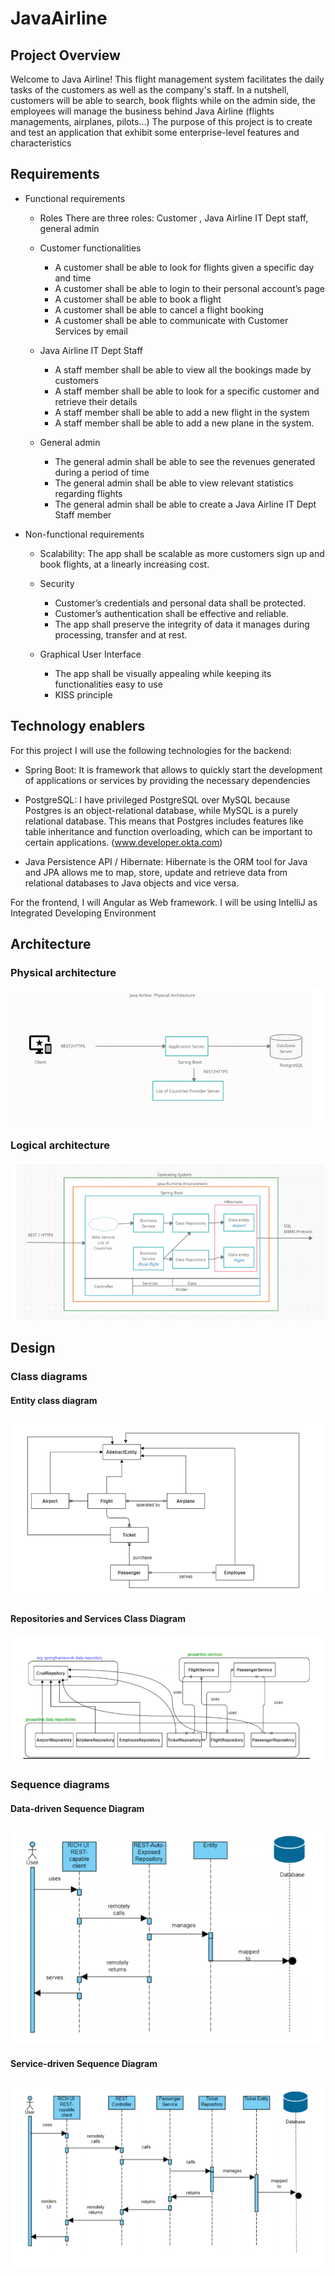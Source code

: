 # JavaAirline


## Project Overview

Welcome to Java Airline! This flight management system facilitates the daily tasks of the customers as
well as the company's staff.
In a nutshell, customers will be able to search, book flights while on the admin side, the employees will
manage the business behind Java Airline (flights managements, airplanes, pilots…)
The purpose of this project is to create and test an application that exhibit some enterprise-level
features and characteristics

## Requirements

* Functional requirements
  * Roles
  There are three roles: Customer , Java Airline IT Dept staff, general admin
  * Customer functionalities
    * A customer shall be able to look for flights given a specific day and time
    * A customer shall be able to login to their personal account’s page
    * A customer shall be able to book a flight
    * A customer shall be able to cancel a flight booking
    * A customer shall be able to communicate with Customer Services by email

  * Java Airline IT Dept Staff
    * A staff member shall be able to view all the bookings made by customers
    * A staff member shall be able to look for a specific customer and retrieve their details
    * A staff member shall be able to add a new flight in the system
    * A staff member shall be able to add a new plane in the system.

  * General admin
    * The general admin shall be able to see the revenues generated during a period of time
    * The general admin shall be able to view relevant statistics regarding flights
    * The general admin shall be able to create a Java Airline IT Dept Staff member
  

* Non-functional requirements
  * Scalability:
  The app shall be scalable as more customers sign up and book flights, at a linearly
increasing cost.
  * Security
    * Customer’s credentials and personal data shall be protected.
    * Customer’s authentication shall be effective and reliable.
    * The app shall preserve the integrity of data it manages during processing, transfer and at rest.
    
  * Graphical User Interface
    * The app shall be visually appealing while keeping its functionalities easy to use
    * KISS principle 

## Technology enablers
For this project I will use the following technologies for the backend:

* Spring Boot:
It is framework that allows to quickly start the development of applications or services by
providing the necessary dependencies
* PostgreSQL:
I have privileged PostgreSQL over MySQL because Postgres is an object-relational database, while MySQL
is a purely relational database. This means that Postgres includes features like table inheritance and
function overloading, which can be important to certain applications. (www.developer.okta.com)

* Java Persistence API / Hibernate:
Hibernate is the ORM tool for Java and JPA allows me to map, store, update and retrieve data from
relational databases to Java objects and vice versa. 

For the frontend, I will Angular as Web framework.
I will be using IntelliJ as Integrated Developing Environment 

## Architecture

### Physical architecture
![Physical architecture](/architecture/physical.PNG)

### Logical architecture
![Logical architecture](/architecture/logical.PNG)


## Design

### Class diagrams

#### Entity class diagram
![Entity class diagram](/design/entity.PNG)

#### Repositories and Services Class Diagram
![Repositories and Services Class Diagram](/design/repo.PNG)

### Sequence diagrams

#### Data-driven Sequence Diagram
![Data-driven Sequence Diagram](/design/data.PNG)

#### Service-driven Sequence Diagram
![Service-driven Sequence Diagram](/design/service.PNG)
